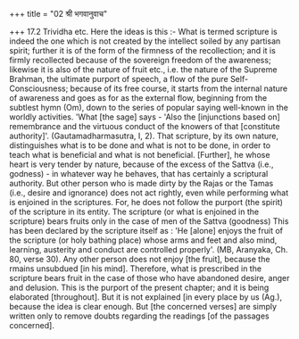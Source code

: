 +++
title = "02 श्री भगवानुवाच"

+++
17.2 Trividha etc. Here the ideas is this :- What is termed scripture is
indeed the one which is not created by the intellect soiled by any
partisan spirit; further it is of the form of the firmness of the
recollection; and it is firmly recollected because of the sovereign
freedom of the awareness; likewise it is also of the nature of fruit
etc., i.e. the nature of the Supreme Brahman, the ultimate purport of
speech, a flow of the pure Self-Consciousness; because of its free
course, it starts from the internal nature of awareness and goes as for
as the external flow, beginning from the subtlest hymn (Om), down to the
series of popular saying well-known in the worldly activities. 'What
\[the sage\] says - 'Also the \[injunctions based on\] remembrance and
the virtuous conduct of the knowers of that \[constitute authority\]'.
(Gautamadharmasutra, I, 2). That scripture, by its own nature,
distinguishes what is to be done and what is not to be done, in order to
teach what is beneficial and what is not beneficial. \[Further\], he
whose heart is very tender by nature, because of the excess of the
Sattva (i.e., godness) - in whatever way he behaves, that has certainly
a scriptural authority. But other person who is made dirty by the Rajas
or the Tamas (i.e., desire and ignorance) does not act rightly, even
while performing what is enjoined in the scriptures. For, he does not
follow the purport (the spirit) of the scripture in its entity. The
scripture (or what is enjoined in the scripture) bears fruits only in
the case of men of the Sattva (goodness) This has been declared by the
scripture itself as : 'He \[alone\] enjoys the fruit of the scripture
(or holy bathing place) whose arms and feet and also mind, learning,
austerity and conduct are controlled properly'. (MB, Aranyaka, Ch. 80,
verse 30). Any other person does not enjoy \[the fruit\], because the
rmains unsubdued \[in his mind\]. Therefore, what is prescribed in the
scripture bears fruit in the case of those who have abandoned desire,
anger and delusion. This is the purport of the present chapter; and it
is being elaborated \[throughout\]. But it is not explained \[in every
place by us (Ag.), because the idea is clear enough. But \[the concerned
verses\] are simply written only to remove doubts regarding the readings
\[of the passages concerned\].
